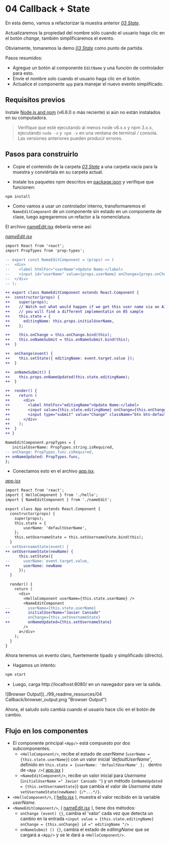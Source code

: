 
# 04 Callback + State

En esta demo, vamos a refactorizar la muestra anterior _[03 State](../03%20State/)_.

Actualizaremos la propiedad del nombre sólo cuando el usuario haga clic en el botón _change_, también simplificaremos el evento.

Obviamente, tomaremos la demo _[03 State](../03%20State/)_ como punto de partida.

Pasos resumidos:

- Agregue un botón al componente `EditName` y una función de controlador para esto.
- Envíe el nombre solo cuando el usuario haga clic en el botón.
- Actualice el componente `app` para manejar el nuevo evento simplificado.

## Requisitos previos

Instale [Node.js and npm](https://nodejs.org/en/) (v6.6.0 o más reciente) si aún no están instalados en su computadora.

> Verifique que esté ejecutando al menos node v6.x.x y npm 3.x.x, ejecutando `node -v` y` npm -v` en una ventana de terminal / consola. Las versiones anteriores pueden producir errores.

## Pasos para construirlo

- Copie el contenido de la carpeta _[03 State](../03%20State/)_ a una carpeta vacía para la muestra y conviértala en su carpeta actual.

- Instale los paquetes npm descritos en [package.json](./package.json) y verifique que funcionen:

```bash
npm install
```

- Como vamos a usar un controlador interno, transformaremos el `NameEditComponent` de un componente sin estado en un componente de clase, luego agregaremos un refactor a la nomenclatura.

El archivo [nameEdit.jsx](./src/nameEdit.jsx) debería verse así:

_[nameEdit.jsx](./src/nameEdit.jsx)_
```diff
import React from 'react';
import PropTypes from 'prop-types';

-- export const NameEditComponent = (props) => (
--  <div>
--    <label htmlFor="userName">Update Name:</label>
--    <input id="userName" value={props.userName} onChange={props.onChange} />
--  </div>
-- );

++ export class NameEditComponent extends React.Component {  
++  constructor(props) {
++    super(props);
++    // Watch out what would happen if we get this user name via an AJAX callback
++    // you will find a different implementatin on 05 sample
++    this.state = {
++      editingName: this.props.initialUserName,
++    };

++    this.onChange = this.onChange.bind(this);
++    this.onNameSubmit = this.onNameSubmit.bind(this);
++  }

++  onChange(event) {
++    this.setState({ editingName: event.target.value });
++  }

++  onNameSubmit() {
++    this.props.onNameUpdated(this.state.editingName);
++  }

++  render() {
++    return (
++      <div>
++        <label htmlFor="editingName">Update Name:</label>
++        <input value={this.state.editingName} onChange={this.onChange} id="editingName" />
++        <input type="submit" value="Change" className="btn btn-default" onClick={this.onNameSubmit} />
++      </div>
++    );
++  }
++ }

NameEditComponent.propTypes = {
   initialUserName: PropTypes.string.isRequired,
-- onChange: PropTypes.func.isRequired,    
++ onNameUpdated: PropTypes.func,
};
```

- Conectamos esto en el archivo [app.jsx](./src/app.jsx).

_[app.jsx](./src/app.jsx)_
```diff
import React from 'react';
import { HelloComponent } from './hello';
import { NameEditComponent } from './nameEdit';

export class App extends React.Component {
  constructor(props) {
    super(props);
    this.state = { 
        userName: 'defaultUserName',
    };
    this.setUsernameState = this.setUsernameState.bind(this);
  }
-- setUsernameState(event) {
++ setUsernameState(newName) {
      this.setState({ 
--      userName: event.target.value,        
++      userName: newName 
      });
  }

  render() {
    return (
      <div>
        <HelloComponent userName={this.state.userName} />
        <NameEditComponent
--        userName={this.state.userName}
++        initialUserName="Javier Cansado"
--        onChange={this.setUsernameState}  
++        onNameUpdated={this.setUsernameState}
        />
      a</div>
    );
  }
}
```

Ahora tenemos un evento claro, fuertemente tipado y simplificado (directo).

- Hagamos un intento:

```bash
npm start
```

- Luego, carga http://localhost:8080/ en un navegador para ver la salida.

 ![Browser Output](../99_readme_resources/04 Callback/browser_output.png "Browser Output")

Ahora, el saludo solo cambia cuando el usuario hace clic en el botón de cambio.

## Flujo en los componentes

* El componente principal `<App/>` está compuesto por dos subcomponentes.
    * `<HelloComponent/>`, recibe el estado de _userName_ (`userName = {this.state.userName}`) con un valor inicial _'defaultUserName'_, definido en `this.state = {userName: 'defaultUserName' }; ` dentro de  ` <App /> `( [app.jsx](./src/app.jsx) )
    * `<NameEditComponent/>`, recibe un valor inicial para _Username_ (`initialUserName =" Javier Cansado "`) y un método (`onNameUpdated = {this.setUsernameState}`) que cambia el valor de _Username_ state `setUsernameState(newName) {/*...*/}`.
* `<HelloComponent/>`, ( [hello.jsx](./src/hello.jsx) ), muestra el valor recibido en la variable _userName_.
* `<NameEditComponent/>`, ( [nameEdit.jsx](./src/nameEdit.jsx) ), tiene dos métodos:
    * `onChange (event) {}`, cambia el 'valor' cada vez que detecta un cambio en la entrada `<input value = {this.state.editingName} onChange = {this.onChange} id =" editingName "/> `.
    * `onNameSubmit () {}`, cambia el estado de _editingName_ que se cargará a `<App/>` y se le dará a `<HelloComponent/>`.